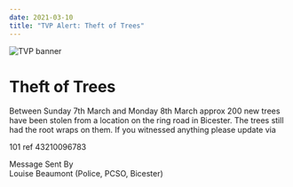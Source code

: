 ```yaml
---
date: 2021-03-10
title: "TVP Alert: Theft of Trees"
---
```


![TVP banner](https://assets.neighbourhoodalert.co.uk/IPBanner/20/7/banner.jpg)

# Theft of Trees

Between Sunday 7th March and Monday 8th March approx 200 new trees have been stolen from a location on the ring road in Bicester. The trees still had the root wraps on them. If you witnessed anything please update via 

101  ref 43210096783

Message Sent By  
Louise Beaumont (Police, PCSO, Bicester)

